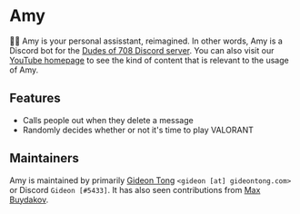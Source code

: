 # Amy

🐱‍🏍 Amy is your personal assisstant, reimagined. In other words, Amy is a Discord bot for the [Dudes of 708 Discord server](https://discord.gg/WUGMTcZ). You can also visit our [YouTube homepage](https://www.youtube.com/channel/UCdbqUWT3_0WgybqNuCX9uJA) to see the kind of content that is relevant to the usage of Amy.

## Features

* Calls people out when they delete a message
* Randomly decides whether or not it's time to play VALORANT

## Maintainers

Amy is maintained by primarily [Gideon Tong](https://gideontong.com) `<gideon [at] gideontong.com>` or Discord `Gideon [#5433]`. It has also seen contributions from [Max Buydakov](https://github.com/mbuyd).
